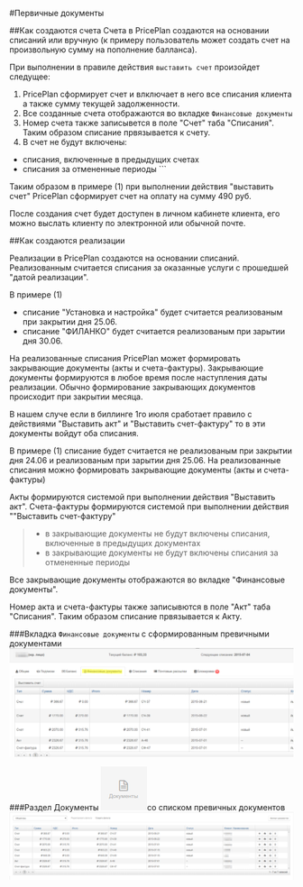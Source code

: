 #Первичные документы

##Как создаются счета
Счета в PricePlan создаются на основании списаний или вручную (к примеру пользователь может создать счет на произвольную сумму на пополнение балланса). 

При выполнении в правиле действия `выставить счет` произойдет следущее:

1. PricePlan сформирует счет и влключает в него все списания клиента а также сумму текущей задолженности.  
2. Все созданные счета отображаются во вкладке `Финансовые документы`
3. Номер счета также записывется в поле "Счет" таба "Списания". Таким образом списание првязывается к счету.
4. В счет не будут включены:  
 - списания, включенные в предыдущих счетах  
 - списания за отмененные периоды ```


Таким образом в примере (1) при выполнении действия "выставить счет" PricePlan сформирует счет на оплату на сумму 490 руб. 

После создания счет будет доступен в личном кабинете клиента, его можно выслать клиенту по электронной или обычной почте.  

##Как создаются реализации

Реализации в PricePlan создаются на основании списаний. Реализованным считается списания  за оказанные услуги с прошедшей "датой реализации".
 

В примере (1) 
- списание "Установка и настройка" будет считается реализованым при закрытии дня 25.06.
- списание "ФИЛАНКО" будет считается реализованым при зарытии дня 30.06.

На реализованные списания PricePlan может формировать закрывающие документы (акты и счета-фактуры). Закрывающие документы формируются в любое время после наступления даты реализации. Обычно формирование закрывающих документов происходит при закрытии месяца.

В нашем случе если в биллинге 1го июля сработает правило с действиями "Выставить акт" и  "Выставить счет-фактуру" то в эти документы войдут оба списания.

В примере (1) списание будет считается не реализованым при закрытии дня 24.06 и реализованым при зарытии дня 25.06. 
На реализованные списания можно формировать закрывающие документы (акты и счета-фактуры)

Акты формируются системой при выполнении действия "Выставить акт". Счета-фактуры формируются системой при выполнении действия ""Выставить счет-фактуру"

> - в закрывающие документы не будут включены списания, включенные в предыдущих документах
> - в закрывающие документы не будут включены списания за отмененные периоды 

Все закрывающие документы отображаются во вкладке "Финансовые документы".

Номер акта и счета-фактуры также записывются в поле "Акт" таба "Списания". Таким образом списание првязывается к Акту.


###Вкладка `Финансовые документы` с сформированным превичными документами
![](client-docs.png)

###Раздел Документы ![](menu-documents.png)со списком превичных документов
![Раздел документы](list-documents.png)

